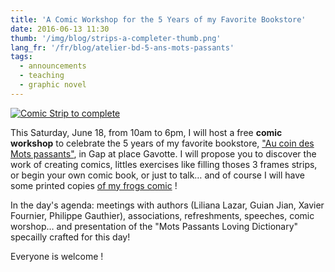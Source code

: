```yaml
---
title: 'A Comic Workshop for the 5 Years of my Favorite Bookstore'
date: 2016-06-13 11:30
thumb: '/img/blog/strips-a-completer-thumb.png'
lang_fr: '/fr/blog/atelier-bd-5-ans-mots-passants'
tags:
  - announcements
  - teaching
  - graphic novel
---
```

[![Comic Strip to complete](/img/blog/strips-a-completer-thumb.png)](/img/blog/strips-a-completer.png)

This Saturday, June 18, from 10am to 6pm,  I will host a free **comic workshop** to celebrate the 5 years of my favorite bookstore, ["Au coin des Mots passants"](https://www.facebook.com/Librairie-Papeterie-Au-coin-des-mots-passants-146604752076713/), in Gap at place Gavotte.
I will propose you to discover the work of creating comics, littles exercises like filling thoses 3 frames strips, or begin your own comic book, or just to talk… and of course I will have some printed copies [of my frogs comic](../comics/climate-frogs) !

In the day's agenda: meetings with authors (Liliana Lazar, Guian Jian, Xavier Fournier, Philippe Gauthier), associations, refreshments, speeches, comic worshop… and presentation of the "Mots Passants Loving Dictionary" specailly crafted for this day!

Everyone is welcome !
